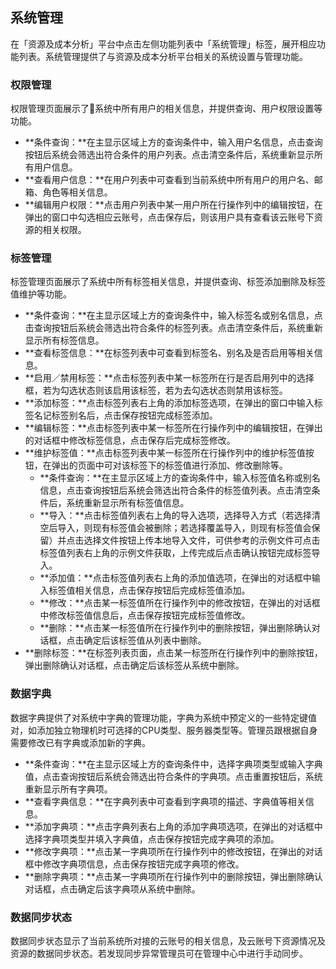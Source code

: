 ## 系统管理

在「资源及成本分析」平台中点击左侧功能列表中「系统管理」标签，展开相应功能列表。系统管理提供了与资源及成本分析平台相关的系统设置与管理功能。

### 权限管理

权限管理页面展示了系统中所有用户的相关信息，并提供查询、用户权限设置等功能。

* **条件查询：**在主显示区域上方的查询条件中，输入用户名信息，点击查询按钮后系统会筛选出符合条件的用户列表。点击清空条件后，系统重新显示所有用户信息。
* **查看用户信息：**在用户列表中可查看到当前系统中所有用户的用户名、邮箱、角色等相关信息。
* **编辑用户权限：**点击用户列表中某一用户所在行操作列中的编辑按钮，在弹出的窗口中勾选相应云账号，点击保存后，则该用户具有查看该云账号下资源的相关权限。

### 标签管理

标签管理页面展示了系统中所有标签相关信息，并提供查询、标签添加删除及标签值维护等功能。

* **条件查询：**在主显示区域上方的查询条件中，输入标签名或别名信息，点击查询按钮后系统会筛选出符合条件的标签列表。点击清空条件后，系统重新显示所有标签信息。
* **查看标签信息：**在标签列表中可查看到标签名、别名及是否启用等相关信息。
* **启用／禁用标签：**点击标签列表中某一标签所在行是否启用列中的选择框，若为勾选状态则该启用该标签，若为去勾选状态则禁用该标签。
* **添加标签：**点击标签列表右上角的添加标签选项，在弹出的窗口中输入标签名记标签别名后，点击保存按钮完成标签添加。
* **编辑标签：**点击标签列表中某一标签所在行操作列中的编辑按钮，在弹出的对话框中修改标签信息，点击保存后完成标签修改。
* **维护标签值：**点击标签列表中某一标签所在行操作列中的维护标签值按钮，在弹出的页面中可对该标签下的标签值进行添加、修改删除等。
    * **条件查询：**在主显示区域上方的查询条件中，输入标签值名称或别名信息，点击查询按钮后系统会筛选出符合条件的标签值列表。点击清空条件后，系统重新显示所有标签值信息。
    * **导入：**点击标签值列表右上角的导入选项，选择导入方式（若选择清空后导入，则现有标签值会被删除；若选择覆盖导入，则现有标签值会保留）并点击选择文件按钮上传本地导入文件，可供参考的示例文件可点击标签值列表右上角的示例文件获取，上传完成后点击确认按钮完成标签导入。
    * **添加值：**点击标签值列表右上角的添加值选项，在弹出的对话框中输入标签值相关信息，点击保存按钮后完成标签值添加。
    * **修改：**点击某一标签值所在行操作列中的修改按钮，在弹出的对话框中修改标签值信息后，点击保存按钮完成标签值修改。
    * **删除：**点击某一标签值所在行操作列中的删除按钮，弹出删除确认对话框，点击确定后该标签值从列表中删除。
* **删除标签：**在标签列表页面，点击某一标签所在行操作列中的删除按钮，弹出删除确认对话框，点击确定后该标签从系统中删除。

### 数据字典

数据字典提供了对系统中字典的管理功能，字典为系统中预定义的一些特定键值对，如添加独立物理机时可选择的CPU类型、服务器类型等。管理员跟根据自身需要修改已有字典或添加新的字典。

* **条件查询：**在主显示区域上方的查询条件中，选择字典项类型或输入字典值，点击查询按钮后系统会筛选出符合条件的字典项。点击重置按钮后，系统重新显示所有字典项。
* **查看字典信息：**在字典列表中可查看到字典项的描述、字典值等相关信息。
* **添加字典项：**点击字典列表右上角的添加字典项选项，在弹出的对话框中选择字典项类型并填入字典值，点击保存按钮完成字典项的添加。
* **修改字典项：**点击某一字典项所在行操作列中的修改按钮，在弹出的对话框中修改字典项信息，点击保存按钮完成字典项的修改。
* **删除字典项：**点击某一字典项所在行操作列中的删除按钮，弹出删除确认对话框，点击确定后该字典项从系统中删除。

### 数据同步状态

数据同步状态显示了当前系统所对接的云账号的相关信息，及云账号下资源情况及资源的数据同步状态。若发现同步异常管理员可在管理中心中进行手动同步。